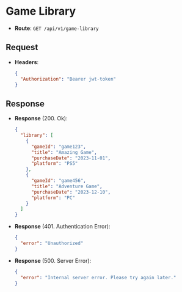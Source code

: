 # Game Library

- **Route**: `GET /api/v1/game-library`

## Request

- **Headers**:

  ```json
  {
    "Authorization": "Bearer jwt-token"
  }
  ```

## Response

- **Response** (200. Ok):

  ```json
  {
    "library": [
      {
        "gameId": "game123",
        "title": "Amazing Game",
        "purchaseDate": "2023-11-01",
        "platform": "PS5"
      },
      {
        "gameId": "game456",
        "title": "Adventure Game",
        "purchaseDate": "2023-12-10",
        "platform": "PC"
      }
    ]
  }
  ```

- **Response** (401. Authentication Error):

  ```json
  {
    "error": "Unauthorized"
  }
  ```

- **Response** (500. Server Error):

  ```json
  {
    "error": "Internal server error. Please try again later."
  }
  ```
